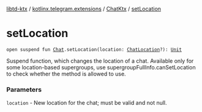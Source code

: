 [libtd-ktx](../../index.md) / [kotlinx.telegram.extensions](../index.md) / [ChatKtx](index.md) / [setLocation](./set-location.md)

# setLocation

`open suspend fun `[`Chat`](https://tdlibx.github.io/td/docs/org/drinkless/td/libcore/telegram/TdApi/Chat.html)`.setLocation(location: `[`ChatLocation`](https://tdlibx.github.io/td/docs/org/drinkless/td/libcore/telegram/TdApi/ChatLocation.html)`?): `[`Unit`](https://kotlinlang.org/api/latest/jvm/stdlib/kotlin/-unit/index.html)

Suspend function, which changes the location of a chat. Available only for some location-based
supergroups, use supergroupFullInfo.canSetLocation to check whether the method is allowed to use.

### Parameters

`location` - New location for the chat; must be valid and not null.